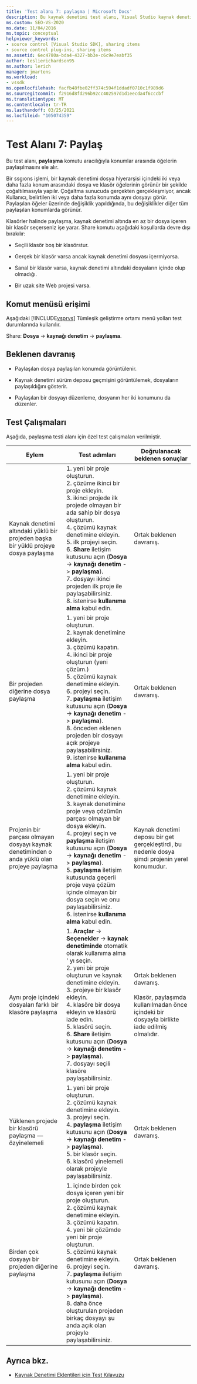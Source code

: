 ```yaml
---
title: 'Test alanı 7: paylaşma | Microsoft Docs'
description: Bu kaynak denetimi test alanı, Visual Studio kaynak denetimi eklentiniz için Share komutunu kullanarak konumlar arasında öğelerin paylaşılmasını ele alır.
ms.custom: SEO-VS-2020
ms.date: 11/04/2016
ms.topic: conceptual
helpviewer_keywords:
- source control [Visual Studio SDK], sharing items
- source control plug-ins, sharing items
ms.assetid: 6ec4780a-bda4-4327-bb3e-c6c9e7eabf35
author: leslierichardson95
ms.author: lerich
manager: jmartens
ms.workload:
- vssdk
ms.openlocfilehash: facfb48fbe02ff374c594f1ddadf0710c1f989d6
ms.sourcegitcommit: f2916d8fd296b92cc402597d1d1eecda4f6cccbf
ms.translationtype: MT
ms.contentlocale: tr-TR
ms.lasthandoff: 03/25/2021
ms.locfileid: "105074359"
---
```

# <a name="test-area-7-share"></a>Test Alanı 7: Paylaş
Bu test alanı, **paylaşma** komutu aracılığıyla konumlar arasında öğelerin paylaşılmasını ele alır.

 Bir ssgıons işlemi, bir kaynak denetimi dosya hiyerarşisi içindeki iki veya daha fazla konum arasındaki dosya ve klasör öğelerinin görünür bir şekilde çoğaltılmasıyla yapılır. Çoğaltma sunucuda gerçekten gerçekleşmiyor, ancak Kullanıcı, belirtilen iki veya daha fazla konumda aynı dosyayı görür. Paylaşılan öğeler üzerinde değişiklik yapıldığında, bu değişiklikler diğer tüm paylaşılan konumlarda görünür.

 Klasörler halinde paylaşma, kaynak denetimi altında en az bir dosya içeren bir klasör seçerseniz işe yarar. Share komutu aşağıdaki koşullarda devre dışı bırakılır:

- Seçili klasör boş bir klasörstur.

- Gerçek bir klasör varsa ancak kaynak denetimi dosyası içermiyorsa.

- Sanal bir klasör varsa, kaynak denetimi altındaki dosyaların içinde olup olmadığı.

- Bir uzak site Web projesi varsa.

## <a name="command-menu-access"></a>Komut menüsü erişimi
 Aşağıdaki [!INCLUDE[vsprvs](../../code-quality/includes/vsprvs_md.md)] Tümleşik geliştirme ortamı menü yolları test durumlarında kullanılır.

 Share: **Dosya** -> **kaynağı denetim** -> **paylaşma**.

## <a name="expected-behavior"></a>Beklenen davranış

- Paylaşılan dosya paylaşılan konumda görüntülenir.

- Kaynak denetimi sürüm deposu geçmişini görüntülemek, dosyaların paylaşıldığını gösterir.

- Paylaşılan bir dosyayı düzenleme, dosyanın her iki konumunu da düzenler.

## <a name="test-cases"></a>Test Çalışmaları
 Aşağıda, paylaşma testi alanı için özel test çalışmaları verilmiştir.

|Eylem|Test adımları|Doğrulanacak beklenen sonuçlar|
|------------|----------------|--------------------------------|
|Kaynak denetimi altındaki yüklü bir projeden başka bir yüklü projeye dosya paylaşma|1. yeni bir proje oluşturun.<br />2. çözüme ikinci bir proje ekleyin.<br />3. ikinci projede ilk projede olmayan bir ada sahip bir dosya oluşturun.<br />4. çözümü kaynak denetimine ekleyin.<br />5. ilk projeyi seçin.<br />6. **Share** iletişim kutusunu açın (**Dosya**  ->  **kaynağı denetim**  ->  **paylaşma**).<br />7. dosyayı ikinci projeden ilk proje ile paylaşabilirsiniz.<br />8. istenirse **kullanıma alma** kabul edin.|Ortak beklenen davranış.|
|Bir projeden diğerine dosya paylaşma|1. yeni bir proje oluşturun.<br />2. kaynak denetimine ekleyin.<br />3. çözümü kapatın.<br />4. ikinci bir proje oluşturun (yeni çözüm.)<br />5. çözümü kaynak denetimine ekleyin.<br />6. projeyi seçin.<br />7. **paylaşma** iletişim kutusunu açın (**Dosya**  ->  **kaynağı denetim**  ->  **paylaşma**).<br />8. önceden eklenen projeden bir dosyayı açık projeye paylaşabilirsiniz.<br />9. istenirse **kullanıma alma** kabul edin.|Ortak beklenen davranış.|
|Projenin bir parçası olmayan dosyayı kaynak denetiminden o anda yüklü olan projeye paylaşma|1. yeni bir proje oluşturun.<br />2. çözümü kaynak denetimine ekleyin.<br />3. kaynak denetimine proje veya çözümün parçası olmayan bir dosya ekleyin.<br />4. projeyi seçin ve **paylaşma** iletişim kutusunu açın (**Dosya**  ->  **kaynağı denetim**  ->  **paylaşma**).<br />5. **paylaşma** iletişim kutusunda geçerli proje veya çözüm içinde olmayan bir dosya seçin ve onu paylaşabilirsiniz.<br />6. istenirse **kullanıma alma** kabul edin.|Kaynak denetimi deposu bir get gerçekleştirdi, bu nedenle dosya şimdi projenin yerel konumudur.|
|Aynı proje içindeki dosyaları farklı bir klasöre paylaşma|1. **Araçlar**   ->  **Seçenekler**  ->  **kaynak denetiminde** otomatik olarak kullanıma alma ' yı seçin.<br />2. yeni bir proje oluşturun ve kaynak denetimine ekleyin.<br />3. projeye bir klasör ekleyin.<br />4. klasöre bir dosya ekleyin ve klasörü iade edin.<br />5. klasörü seçin.<br />6. **Share** iletişim kutusunu açın (**Dosya**  ->  **kaynağı denetim**  ->  **paylaşma**).<br />7. dosyayı seçili klasöre paylaşabilirsiniz.|Ortak beklenen davranış.<br /><br /> Klasör, paylaşımda kullanılmadan önce içindeki bir dosyayla birlikte iade edilmiş olmalıdır.|
|Yüklenen projede bir klasörü paylaşma — özyinelemeli|1. yeni bir proje oluşturun.<br />2. çözümü kaynak denetimine ekleyin.<br />3. projeyi seçin.<br />4. **paylaşma** iletişim kutusunu açın (**Dosya**  ->  **kaynağı denetim**  ->  **paylaşma**).<br />5. bir klasör seçin.<br />6. klasörü yinelemeli olarak projeyle paylaşabilirsiniz.|Ortak beklenen davranış.|
|Birden çok dosyayı bir projeden diğerine paylaşma|1. içinde birden çok dosya içeren yeni bir proje oluşturun.<br />2. çözümü kaynak denetimine ekleyin.<br />3. çözümü kapatın.<br />4. yeni bir çözümde yeni bir proje oluşturun.<br />5. çözümü kaynak denetimine ekleyin.<br />6. projeyi seçin.<br />7. **paylaşma** iletişim kutusunu açın (**Dosya**  ->  **kaynağı denetim**  ->  **paylaşma**).<br />8. daha önce oluşturulan projeden birkaç dosyayı şu anda açık olan projeyle paylaşabilirsiniz.|Ortak beklenen davranış.|

## <a name="see-also"></a>Ayrıca bkz.
- [Kaynak Denetimi Eklentileri için Test Kılavuzu](../../extensibility/internals/test-guide-for-source-control-plug-ins.md)
